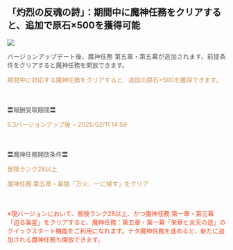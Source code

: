 ## 「灼烈の反魂の詩」：期間中に魔神任務をクリアすると、追加で原石×500を獲得可能
<img src="https://sdk.hoyoverse.com/upload/ann/2024/12/19/47acde33eaae57e77aa6f8c545f060a1_2274984920552410146.png">
<p style="white-space: pre-wrap; text-align: justify;"><span style="color:rgba(85,85,85,1)">バージョンアップデート後、魔神任務 第五章・第五幕が追加されます。前提条件をクリアすると魔神任務を開放できます。</span></p><p style="white-space: pre-wrap; text-align: left;"><span style="color:rgba(204,146,85,1)">期間中に対応する魔神任務をクリアすると、追加の原石×500を獲得できます。</span></p><p style="white-space: pre-wrap; min-height: 1.5em; text-align: left;"></p><p style="white-space: pre-wrap; text-align: left;"><span style="color:rgba(85,85,85,1)">〓報酬受取期間〓</span></p><p style="white-space: pre-wrap; text-align: left;"><span style="color:rgba(204,146,85,1)">5.3バージョンアップ後 ~ <t class="t_lc" contenteditable="false">2025/02/11 14:59</t></span></p><p style="white-space: pre-wrap; min-height: 1.5em; text-align: left;"></p><p style="white-space: pre-wrap; text-align: left;"><span style="color:rgba(85,85,85,1)">〓魔神任務開放条件〓</span></p><p style="white-space: pre-wrap; text-align: left;"><span style="color:rgba(204,146,85,1)">冒険ランク28以上</span></p><p style="white-space: pre-wrap; text-align: left;"><span style="color:rgba(204,146,85,1)">魔神任務 第五章・幕間「万火、一に帰す」をクリア</span></p><p style="white-space: pre-wrap; min-height: 1.5em; text-align: left;"></p><p style="white-space: pre-wrap; text-align: left;"><span style="color:rgba(236,73,35,1)">※現バージョンにおいて、冒険ランク28以上、かつ魔神任務 第一章・第三幕「迫る客星」をクリアすると、魔神任務：第五章・第一幕「栄華と炎天の途」のクイックスタート機能をご利用になれます。ナタ魔神任務を進めると、新たに追加される魔神任務も開放できます。</span></p>
